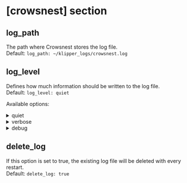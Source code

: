 # \[crowsnest] section

## **log\_path**

The path where Crowsnest stores the log file.\
Default: `log_path: ~/klipper_logs/crowsnest.log`

## **log\_level**

Defines how much information should be written to the log file.\
Default: `log_level: quiet`

Available options:

<details>

<summary>quiet</summary>

Some basic information.

```
log_level: quiet
```

Example output:

```
[06/16/22 09:57:01] crowsnest: crowsnest - A webcam Service for multiple Cams and Stream Services.
[06/16/22 09:57:01] crowsnest: Version: v2.4.0-15-ge42799b
[06/16/22 09:57:01] crowsnest: Prepare Startup ...
[06/16/22 09:57:01] crowsnest: INFO: Checking Dependencys
[06/16/22 09:57:01] crowsnest: Dependency: 'crudini' found in /usr/bin/crudini.
[06/16/22 09:57:02] crowsnest: Dependency: 'find' found in /usr/bin/find.
[06/16/22 09:57:02] crowsnest: Dependency: 'logger' found in /usr/bin/logger.
[06/16/22 09:57:02] crowsnest: Dependency: 'xargs' found in /usr/bin/xargs.
[06/16/22 09:57:02] crowsnest: Dependency: 'ffmpeg' found in /usr/bin/ffmpeg.
[06/16/22 09:57:02] crowsnest: Dependency: 'ustreamer' found in bin/ustreamer/ustreamer.
[06/16/22 09:57:02] crowsnest: Dependency: 'rtsp-simple-server' found in bin/rtsp-simple-server/rtsp-simple-server.
[06/16/22 09:57:02] crowsnest: INFO: Detect available Devices
[06/16/22 09:57:02] crowsnest: INFO: Found 1 total available Device(s)
[06/16/22 09:57:02] crowsnest: Detected 'Raspicam' Device -> /dev/video0
[06/16/22 09:57:02] crowsnest: INFO: No usable CSI Devices found.
[06/16/22 09:57:02] crowsnest: V4L2 Control:
[06/16/22 09:57:02] crowsnest: No parameters set for [cam 1]. Skipped.
[06/16/22 09:57:02] crowsnest: Try to start configured Cams / Services...
[06/16/22 09:57:03] crowsnest: INFO: Configuration of Section [cam 1] looks good. Continue...
[06/16/22 09:57:03] crowsnest: Starting ustreamer with Device /dev/video0 ...
[06/16/22 09:57:05] crowsnest: ... Done!
```

</details>

<details>

<summary>verbose</summary>

For setup & troubleshooting.

```
log_level: verbose
```

It contains your existing crowsnest.conf and displays detailed information about the configured and connected cameras. It also gives information about their capabilities.

Turn it off when it is not needed.

Check out this [example](https://github.com/lixxbox/crowsnest/blob/readme/log-example.md).

</details>

<details>

<summary>debug</summary>

For debugging only.

```
log_level: debug
```

In addition to the 'verbose' output, you also get information about the configured startup parameters (and default settings), plus it shows the output of the streamer you selected.

This option is useful for debugging purposes and should be turned off when it is not needed.

</details>

## **delete\_log**

If this option is set to true, the existing log file will be deleted with every restart.\
Default: `delete_log: true`
